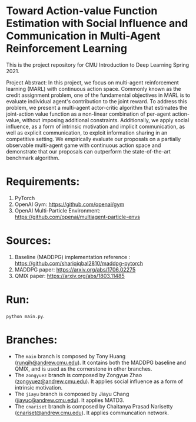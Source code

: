 # Toward Action-value Function Estimation with Social Influence and Communication in Multi-Agent Reinforcement Learning
This is the project repository for CMU Introduction to Deep Learning Spring 2021. 

Project Abstract: In this project, we focus on multi-agent reinforcement learning (MARL) with continuous action space. Commonly known as the credit assignment problem, one of the fundamental objectives in MARL is to evaluate individual agent's contribution to the joint reward. To address this problem, we present a multi-agent actor-critic algorithm that estimates the joint-action value function as a non-linear combination of per-agent action-value, without imposing additional constraints. Additionally, we apply social influence, as a form of intrinsic motivation and implicit communication, as well as explicit communication, to exploit information sharing in an competitive setting. We empirically evaluate our proposals on a partially observable multi-agent game with continuous action space and demonstrate that our proposals can outperform the state-of-the-art benchmark algorithm.


# Requirements:
1. PyTorch
2. OpenAI Gym: https://github.com/openai/gym
3. OpenAI Multi-Particle Environment: https://github.com/openai/multiagent-particle-envs

# Sources:
1. Baseline (MADDPG) implementation reference : https://github.com/shariqiqbal2810/maddpg-pytorch
2. MADDPG paper: https://arxiv.org/abs/1706.02275
3. QMIX paper: https://arxiv.org/abs/1803.11485

# Run:

`python main.py`.

# Branches:
- The `main` branch is composed by Tony Huang (runqih@andrew.cmu.edu). It contains both the MADDPG baseline and QMIX, and is used as the cornerstone in other branches.
- The `zongyuez` branch is composed by Zongyue Zhao (zongyuez@andrew.cmu.edu). It applies social influence as a form of intrinsic motivation.
- The `jiayu` branch is composed by Jiayu Chang (jiayuc@andrew.cmu.edu). It applies MATD3.
- The `cnariset` branch is composed by Chaitanya Prasad Narisetty (cnariset@andrew.cmu.edu). It applies communcation network.
